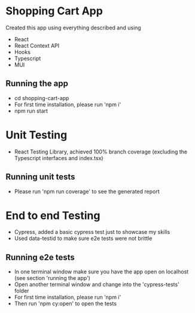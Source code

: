 # Shopping Cart App

Created this app using everything described and using
- React
- React Context API
- Hooks
- Typescript
- MUI

## Running the app
- cd shopping-cart-app
- For first time installation, please run 'npm i'
- npm run start

# Unit Testing
- React Testing Library, achieved 100% branch coverage (excluding the Typescript interfaces and index.tsx)

## Running unit tests
- Please run 'npm run coverage' to see the generated report


# End to end Testing 
- Cypress, added a basic cypress test just to showcase my skills
- Used data-testid to make sure e2e tests were not brittle

## Running e2e tests
- In one terminal window make sure you have the app open on localhost (see section 'running the app')
- Open another terminal window and change into the 'cypress-tests' folder
- For first time installation, please run 'npm i'
- Then run 'npm cy:open' to open the tests
